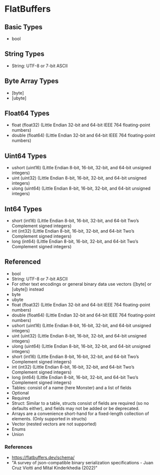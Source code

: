 # FlatBuffers

## Basic Types

* bool

## String Types

* String: UTF-8 or 7-bit ASCII

## Byte Array Types

* [byte]
* [ubyte]

## Float64 Types

* float (float32) (Little Endian 32-bit and 64-bit IEEE 764 floating-point numbers)
* double (float64) (Little Endian 32-bit and 64-bit IEEE 764 floating-point numbers)

## Uint64 Types

* ushort (uint16) (Little Endian 8-bit, 16-bit, 32-bit, and 64-bit unsigned integers)
* uint (uint32) (Little Endian 8-bit, 16-bit, 32-bit, and 64-bit unsigned integers)
* ulong (uint64) (Little Endian 8-bit, 16-bit, 32-bit, and 64-bit unsigned integers)

## Int64 Types

* short (int16) (Little Endian 8-bit, 16-bit, 32-bit, and 64-bit Two’s Complement signed integers)
* int (int32) (Little Endian 8-bit, 16-bit, 32-bit, and 64-bit Two’s Complement signed integers)
* long (int64) (Little Endian 8-bit, 16-bit, 32-bit, and 64-bit Two’s Complement signed integers)

## Referenced

* bool
* String: UTF-8 or 7-bit ASCII
* For other text encodings or general binary data use vectors ([byte] or [ubyte]) instead
* byte
* ubyte
* float (float32) (Little Endian 32-bit and 64-bit IEEE 764 floating-point numbers)
* double (float64) (Little Endian 32-bit and 64-bit IEEE 764 floating-point numbers)
* ushort (uint16) (Little Endian 8-bit, 16-bit, 32-bit, and 64-bit unsigned integers)
* uint (uint32) (Little Endian 8-bit, 16-bit, 32-bit, and 64-bit unsigned integers)
* ulong (uint64) (Little Endian 8-bit, 16-bit, 32-bit, and 64-bit unsigned integers)
* short (int16) (Little Endian 8-bit, 16-bit, 32-bit, and 64-bit Two’s Complement signed integers)
* int (int32) (Little Endian 8-bit, 16-bit, 32-bit, and 64-bit Two’s Complement signed integers)
* long (int64) (Little Endian 8-bit, 16-bit, 32-bit, and 64-bit Two’s Complement signed integers)
* Tables: consist of a name (here Monster) and a list of fields
* Optional
* Required
* Struct: Similar to a table, structs consist of fields are required (so no defaults either), and fields may not be added or be deprecated.
* Arrays are a convenience short-hand for a fixed-length collection of elements. (Only supported in structs)
* Vector (nested vectors are not supported)
* Enums
* Union

### References

* https://flatbuffers.dev/schema/
* "A survey of json-compatible binary serialization specifications - Juan Cruz Viotti and Mital Kinderkhedia (2022)"